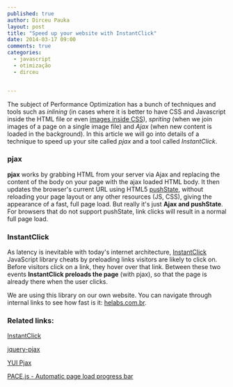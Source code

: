 ```yaml
---
published: true
author: Dirceu Pauka
layout: post
title: "Speed up your website with InstantClick"
date: 2014-03-17 09:00
comments: true
categories:
  - javascript
  - otimização
  - dirceu


---
```


The subject of Performance Optimization has a bunch of techniques and tools such as *inlining* (in cases where it is better to have CSS and Javascript inside the HTML file or even [images inside CSS](http://stackoverflow.com/questions/1207190/embedding-base64-images)), *spriting* (when we join images of a page on a single image file) and *Ajax* (when new content is loaded in the background). In this article we will go into details of a technique to speed up your site called *pjax* and a tool called *InstantClick*.

<!--more-->

### pjax

**pjax** works by grabbing HTML from your server via Ajax and replacing the content of the body on your page with the ajax loaded HTML body. It then updates the browser's current URL using HTML5 [pushState](http://badassjs.com/post/840846392/location-hash-is-dead-long-live-html5-pushstate), without reloading your page layout or any other resources (JS, CSS), giving the appearance of a fast, full page load. But really it's just **Ajax and pushState**. For browsers that do not support pushState, link clicks will result in a normal full page load.

### InstantClick

As latency is inevitable with today's internet architecture, [InstantClick](http://instantclick.io/) JavaScript library cheats by preloading links visitors are likely to click on. Before visitors click on a link, they hover over that link. Between these two events **InstantClick preloads the page** (with pjax), so that the page is already there when the user clicks.

We are using this library on our own website. You can navigate through internal links to see how fast is it: [helabs.com.br](http://helabs.com.br/).

### Related links:

[InstantClick](http://instantclick.io/)

[jquery-pjax](https://github.com/defunkt/jquery-pjax)

[YUI Pjax](http://yuilibrary.com/yui/docs/pjax/)

[PACE.js - Automatic page load progress bar](http://github.hubspot.com/pace/docs/welcome/)
